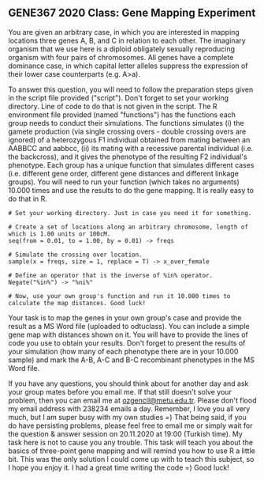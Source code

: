 ## GENE367 2020 Class: Gene Mapping Experiment ##
You are given an arbitrary case, in which you are interested in mapping locations three genes A, B, and C in relation to each other. The imaginary organism that we use here is a diploid obligately sexually reproducing organism with four pairs of chromosomes. All genes have a complete dominance case, in which capital letter alleles suppress the expression of their lower case counterparts (e.g. A>a). 

To answer this question, you will need to follow the preparation steps given in the script file provided ("script"). Don't forget to set your working directory. Line of code to do that is not given in the script. The R environment file provided (named "functions") has the functions each group needs to conduct their simulations. The functions simulates (i) the gamete production (via single crossing overs - double crossing overs are ignored) of a heterozygous F1 individual obtained from mating between an AABBCC and aabbcc, (ii) its mating with a recessive parental individual (i.e. the backcross), and it gives the phenotype of the resulting F2 individual's phenotype. Each group has a unique function that simulates different cases (i.e. different gene order, different gene distances and different linkage groups). You will need to run your function (which takes no arguments) 10.000 times and use the results to do the gene mapping. It is really easy to do that in R. 

```{r}
# Set your working directory. Just in case you need it for something.

# Create a set of locations along an arbitrary chromosome, length of which is 1.00 units or 100cM.  
seq(from = 0.01, to = 1.00, by = 0.01) -> freqs

# Simulate the crossing over location.
sample(x = freqs, size = 1, replace = T) -> x_over_female

# Define an operator that is the inverse of %in% operator.
Negate("%in%") -> "%ni%"

# Now, use your own group's function and run it 10.000 times to calculate the map distances. Good luck! 

```
Your task is to map the genes in your own group's case and provide the result as a MS Word file (uploaded to odtuclass). You can include a simple gene map with distances shown on it. You will have to provide the lines of code you use to obtain your results. Don't forget to present the results of your simulation (how many of each phenotype there are in your 10.000 sample) and mark the A-B, A-C and B-C recombinant phenotypes in the MS Word file.

If you have any questions, you should think about for another day and ask your group mates before you email me. If that still doesn't solve your problem, then you can email me at ozgencil@metu.edu.tr. Please don't flood my email address with 238234 emails a day. Remember, I love you all very much, but I am super busy with my own studies =) That being said, if you do have persisting problems, please feel free to email me or simply wait for the question & answer session on 20.11.2020 at 19:00 (Turkish time). My task here is not to cause you any trouble. This task will teach you about the basics of three-point gene mapping and will remind you how to use R a little bit. This was the only solution I could come up with to teach this subject, so I hope you enjoy it. I had a great time writing the code =) Good luck! 
